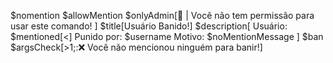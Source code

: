 $nomention
$allowMention
$onlyAdmin[🚫 | Você não tem
permissão para usar este comando! ]
$title[Usuário Banido!]
$description[
Usuário: $mentioned[<]
Punido por: $username
Motivo: $noMentionMessage
]
$ban
$argsCheck[>1;:❌ Você não
mencionou ninguém para banir!]
